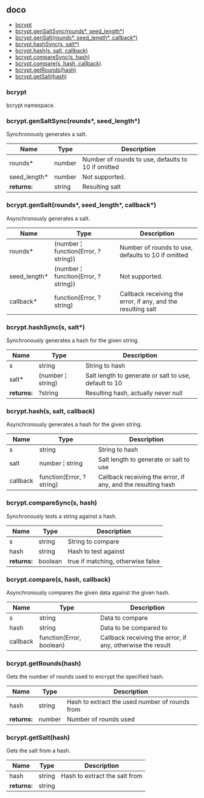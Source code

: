 ## doco

  - [bcrypt](#bcrypt)
  - [bcrypt.genSaltSync(rounds\*, seed_length\*)](#bcrypt-genSaltSync-rounds-seed_length)
  - [bcrypt.genSalt(rounds\*, seed_length\*, callback\*)](#bcrypt-genSalt-rounds-seed_length-callback)
  - [bcrypt.hashSync(s, salt\*)](#bcrypt-hashSync-s-salt)
  - [bcrypt.hash(s, salt, callback)](#bcrypt-hash-s-salt-callback)
  - [bcrypt.compareSync(s, hash)](#bcrypt-compareSync-s-hash)
  - [bcrypt.compare(s, hash, callback)](#bcrypt-compare-s-hash-callback)
  - [bcrypt.getRounds(hash)](#bcrypt-getRounds-hash)
  - [bcrypt.getSalt(hash)](#bcrypt-getSalt-hash)

### bcrypt

bcrypt namespace.



### bcrypt.genSaltSync(rounds\*, seed_length\*)

Synchronously generates a salt.

| Name | Type | Description |
| ---- | ---- | ----------- |
| rounds* | number | Number of rounds to use, defaults to 10 if omitted |
| seed_length* | number | Not supported. |
| **returns:** | string | Resulting salt


### bcrypt.genSalt(rounds\*, seed_length\*, callback\*)

Asynchronously generates a salt.

| Name | Type | Description |
| ---- | ---- | ----------- |
| rounds* | (number &#166; function(Error, ?string)) | Number of rounds to use, defaults to 10 if omitted |
| seed_length* | (number &#166; function(Error, ?string)) | Not supported. |
| callback* | function(Error, ?string) | Callback receiving the error, if any, and the resulting salt |


### bcrypt.hashSync(s, salt\*)

Synchronously generates a hash for the given string.

| Name | Type | Description |
| ---- | ---- | ----------- |
| s | string | String to hash |
| salt* | (number &#166; string) | Salt length to generate or salt to use, default to 10 |
| **returns:** | ?string | Resulting hash, actually never null


### bcrypt.hash(s, salt, callback)

Asynchronously generates a hash for the given string.

| Name | Type | Description |
| ---- | ---- | ----------- |
| s | string | String to hash |
| salt | number &#166; string | Salt length to generate or salt to use |
| callback | function(Error, ?string) | Callback receiving the error, if any, and the resulting hash |


### bcrypt.compareSync(s, hash)

Synchronously tests a string against a hash.

| Name | Type | Description |
| ---- | ---- | ----------- |
| s | string | String to compare |
| hash | string | Hash to test against |
| **returns:** | boolean | true if matching, otherwise false


### bcrypt.compare(s, hash, callback)

Asynchronously compares the given data against the given hash.

| Name | Type | Description |
| ---- | ---- | ----------- |
| s | string | Data to compare |
| hash | string | Data to be compared to |
| callback | function(Error, boolean) | Callback receiving the error, if any, otherwise the result |


### bcrypt.getRounds(hash)

Gets the number of rounds used to encrypt the specified hash.

| Name | Type | Description |
| ---- | ---- | ----------- |
| hash | string | Hash to extract the used number of rounds from |
| **returns:** | number | Number of rounds used


### bcrypt.getSalt(hash)

Gets the salt from a hash.

| Name | Type | Description |
| ---- | ---- | ----------- |
| hash | string | Hash to extract the salt from |
| **returns:** | string | 

